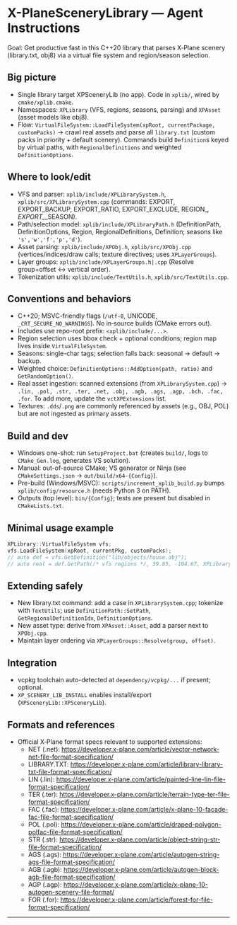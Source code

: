 # X-PlaneSceneryLibrary — Agent Instructions

Goal: Get productive fast in this C++20 library that parses X‑Plane scenery (library.txt, obj8) via a virtual file system and region/season selection.

## Big picture
- Single library target XPSceneryLib (no app). Code in `xplib/`, wired by `cmake/xplib.cmake`.
- Namespaces: `XPLibrary` (VFS, regions, seasons, parsing) and `XPAsset` (asset models like obj8).
- Flow: `VirtualFileSystem::LoadFileSystem(xpRoot, currentPackage, customPacks)` → crawl real assets and parse all `library.txt` (custom packs in priority + default scenery). Commands build `Definition`s keyed by virtual paths, with `RegionalDefinitions` and weighted `DefinitionOptions`.

## Where to look/edit
- VFS and parser: `xplib/include/XPLibrarySystem.h`, `xplib/src/XPLibrarySystem.cpp` (commands: EXPORT, EXPORT_BACKUP, EXPORT_RATIO, EXPORT_EXCLUDE, REGION_*, EXPORT_*_SEASON).
- Path/selection model: `xplib/include/XPLibraryPath.h` (DefinitionPath, DefinitionOptions, Region, RegionalDefinitions, Definition; seasons like `'s','w','f','p','d'`).
- Asset parsing: `xplib/include/XPObj.h`, `xplib/src/XPObj.cpp` (vertices/indices/draw calls; texture directives; uses `XPLayerGroups`).
- Layer groups: `xplib/include/XPLayerGroups.h|.cpp` (Resolve group+offset ↔ vertical order).
- Tokenization utils: `xplib/include/TextUtils.h`, `xplib/src/TextUtils.cpp`.

## Conventions and behaviors
- C++20; MSVC-friendly flags (`/utf-8`, UNICODE, `_CRT_SECURE_NO_WARNINGS`). No in‑source builds (CMake errors out).
- Includes use repo-root prefix: `<xplib/include/...>`.
- Region selection uses bbox check + optional conditions; region map lives inside `VirtualFileSystem`.
- Seasons: single-char tags; selection falls back: seasonal → default → backup.
- Weighted choice: `DefinitionOptions::AddOption(path, ratio)` and `GetRandomOption()`.
- Real asset ingestion: scanned extensions (from `XPLibrarySystem.cpp`) → `.lin, .pol, .str, .ter, .net, .obj, .agb, .ags, .agp, .bch, .fac, .for`. To add more, update the `vctXPExtensions` list.
- Textures: `.dds`/`.png` are commonly referenced by assets (e.g., OBJ, POL) but are not ingested as primary assets.

## Build and dev
- Windows one-shot: run `SetupProject.bat` (creates `build/`, logs to `CMake_Gen.log`, generates VS solution).
- Manual: out-of-source CMake; VS generator or Ninja (see `CMakeSettings.json` → `out/build/x64-{Config}`).
- Pre-build (Windows/MSVC): `scripts/increment_xplib_build.py` bumps `xplib/config/resource.h` (needs Python 3 on PATH).
- Outputs (top level): `bin/{Config}`; tests are present but disabled in `CMakeLists.txt`.

## Minimal usage example
```cpp
XPLibrary::VirtualFileSystem vfs;
vfs.LoadFileSystem(xpRoot, currentPkg, customPacks);
// auto def = vfs.GetDefinition("lib/objects/house.obj");
// auto real = def.GetPath(/* vfs regions */, 39.85, -104.67, XPLibrary::SEASON_SUMMER);
```

## Extending safely
- New library.txt command: add a case in `XPLibrarySystem.cpp`; tokenize with `TextUtils`; use `DefinitionPath::SetPath`, `GetRegionalDefinitionIdx`, `DefinitionOptions`.
- New asset type: derive from `XPAsset::Asset`, add a parser next to `XPObj.cpp`.
- Maintain layer ordering via `XPLayerGroups::Resolve(group, offset)`.

## Integration
- vcpkg toolchain auto-detected at `dependency/vcpkg/...` if present; optional.
- `XP_SCENERY_LIB_INSTALL` enables install/export (`XPSceneryLib::XPSceneryLib`).

## Formats and references
- Official X‑Plane format specs relevant to supported extensions:
	- NET (.net): https://developer.x-plane.com/article/vector-network-net-file-format-specification/
	- LIBRARY.TXT: https://developer.x-plane.com/article/library-library-txt-file-format-specification/
	- LIN (.lin): https://developer.x-plane.com/article/painted-line-lin-file-format-specification/
	- TER (.ter): https://developer.x-plane.com/article/terrain-type-ter-file-format-specification/
	- FAC (.fac): https://developer.x-plane.com/article/x-plane-10-facade-fac-file-format-specification/
	- POL (.pol): https://developer.x-plane.com/article/draped-polygon-polfac-file-format-specification/
	- STR (.str): https://developer.x-plane.com/article/object-string-str-file-format-specification/
	- AGS (.ags): https://developer.x-plane.com/article/autogen-string-ags-file-format-specification/
	- AGB (.agb): https://developer.x-plane.com/article/autogen-block-agb-file-format-specification/
	- AGP (.agp): https://developer.x-plane.com/article/x-plane-10-autogen-scenery-file-format/
	- FOR (.for): https://developer.x-plane.com/article/forest-for-file-format-specification/

---
